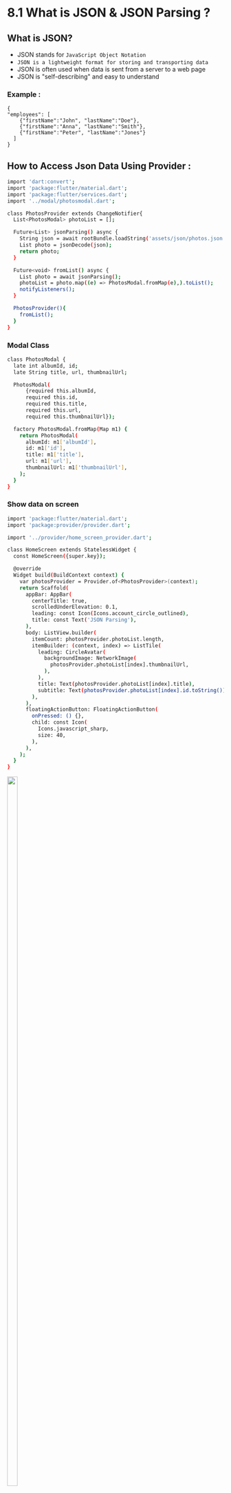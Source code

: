 # 8.1 What is JSON & JSON Parsing ?

## What is JSON?
- JSON stands for ```JavaScript Object Notation```
- ```JSON is a lightweight format for storing and transporting data```
- JSON is often used when data is sent from a server to a web page
- JSON is "self-describing" and easy to understand

### Example :
```
{
"employees": [
    {"firstName":"John", "lastName":"Doe"},
    {"firstName":"Anna", "lastName":"Smith"},
    {"firstName":"Peter", "lastName":"Jones"}
  ]
}
```

## How to Access Json Data Using Provider :

```bash
import 'dart:convert';
import 'package:flutter/material.dart';
import 'package:flutter/services.dart';
import '../modal/photosmodal.dart';

class PhotosProvider extends ChangeNotifier{
  List<PhotosModal> photoList = [];

  Future<List> jsonParsing() async {
    String json = await rootBundle.loadString('assets/json/photos.json');
    List photo = jsonDecode(json);
    return photo;
  }

  Future<void> fromList() async {
    List photo = await jsonParsing();
    photoList = photo.map((e) => PhotosModal.fromMap(e),).toList();
    notifyListeners();
  }

  PhotosProvider(){
    fromList();
  }
}
```

### Modal Class

```bash
class PhotosModal {
  late int albumId, id;
  late String title, url, thumbnailUrl;

  PhotosModal(
      {required this.albumId,
      required this.id,
      required this.title,
      required this.url,
      required this.thumbnailUrl});

  factory PhotosModal.fromMap(Map m1) {
    return PhotosModal(
      albumId: m1['albumId'],
      id: m1['id'],
      title: m1['title'],
      url: m1['url'],
      thumbnailUrl: m1['thumbnailUrl'],
    );
  }
}

```

### Show data on screen

```bash
import 'package:flutter/material.dart';
import 'package:provider/provider.dart';

import '../provider/home_screen_provider.dart';

class HomeScreen extends StatelessWidget {
  const HomeScreen({super.key});

  @override
  Widget build(BuildContext context) {
    var photosProvider = Provider.of<PhotosProvider>(context);
    return Scaffold(
      appBar: AppBar(
        centerTitle: true,
        scrolledUnderElevation: 0.1,
        leading: const Icon(Icons.account_circle_outlined),
        title: const Text('JSON Parsing'),
      ),
      body: ListView.builder(
        itemCount: photosProvider.photoList.length,
        itemBuilder: (context, index) => ListTile(
          leading: CircleAvatar(
            backgroundImage: NetworkImage(
              photosProvider.photoList[index].thumbnailUrl,
            ),
          ),
          title: Text(photosProvider.photoList[index].title),
          subtitle: Text(photosProvider.photoList[index].id.toString()),
        ),
      ),
      floatingActionButton: FloatingActionButton(
        onPressed: () {},
        child: const Icon(
          Icons.javascript_sharp,
          size: 40,
        ),
      ),
    );
  }
}
```

<img src="https://github.com/user-attachments/assets/bcf6ffd0-ba11-4bc2-9d6a-18b4298f0ec5" height=65% width=22%>

<a href="https://github.com/Sahilk0809/json_parsing/tree/master/lib/screens/Lec-8.1"> Click here for the source code </a>

[jsonRecord.webm](https://github.com/user-attachments/assets/0542bda1-7dd2-4a80-a87b-0e10104d9e8b)
